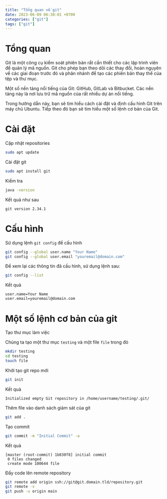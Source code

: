 ```yaml
---
title: "Tổng quan về git"
date: 2023-06-09 06:30:01 +0700
categories: ["git"]
tags: ["git"]
---
```


# Tổng quan

Git là một công cụ kiểm soát phiên bản rất cần thiết cho các lập trình viên để quản lý mã nguồn. 
Git cho phép bạn theo dõi các thay đổi, hoàn nguyên về các giai đoạn trước đó và phân nhánh để tạo các phiên bản 
thay thế của tệp và thư mục.

Một số nền tảng nổi tiếng của Git: GitHub, GitLab và Bitbucket. Các nền tảng này là nơi lưu trữ mã nguồn của rất nhiều
dự án nổi tiếng.

Trong hướng dẫn này, bạn sẽ tìm hiểu cách cài đặt và định cấu hình Git trên máy chủ Ubuntu. Tiếp theo đó bạn sẽ tìm hiểu
một số lệnh cơ bản của Git. 

# Cài đặt

Cập nhật repositories
```sh
sudo apt update
```

Cài đặt git
```sh
sudo apt install git
```

Kiểm tra
```sh
java -version
```

Kết quả như sau
```
git version 2.34.1
```

# Cấu hình

Sử dụng lệnh `git config` để cấu hình

```sh
git config --global user.name "Your Name"
git config --global user.email "youremail@domain.com"
```

Để xem lại các thông tin đã cấu hình, sử dụng lệnh sau:
```sh
git config --list
```

Kết quả
```
user.name=Your Name
user.email=youremail@domain.com
```

# Một số lệnh cơ bản của git

Tạo thư mục làm việc

Chúng ta tạo một thư mục `testing` và một file `file` trong đó
```sh
mkdir testing
cd testing
touch file
```

Khởi tạo git repo mới
```sh
git init
```

Kết quả
```
Initialized empty Git repository in /home/username/testing/.git/
```

Thêm file vào danh sách giám sát của git
```sh
git add .
```

Tạo commit
```sh
git commit -m "Initial Commit" -a
```

Kết quả
```
[master (root-commit) 1b830f8] initial commit
 0 files changed
 create mode 100644 file
```

Đẩy code lên remote repository
```sh
git remote add origin ssh://git@git.domain.tld/repository.git 
git remote -v
git push -u origin main
```
